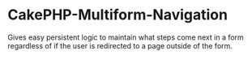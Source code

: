 CakePHP-Multiform-Navigation
============================

Gives easy persistent logic to maintain what steps come next in a form regardless of if the user is redirected to a page outside of the form.
